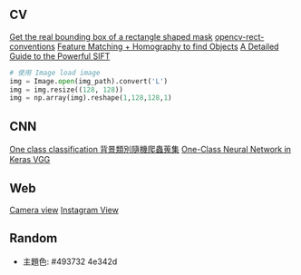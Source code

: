 
## CV
[Get the real bounding box of a rectangle shaped mask](https://stackoverflow.com/questions/61403755/get-the-real-bounding-box-of-a-rectangle-shaped-mask)
[opencv-rect-conventions](https://stackoverflow.com/questions/57068928/opencv-rect-conventions-what-is-x-y-width-height)
[Feature Matching + Homography to find Objects](https://opencv-python-tutroals.readthedocs.io/en/latest/py_tutorials/py_feature2d/py_feature_homography/py_feature_homography.html)
[A Detailed Guide to the Powerful SIFT](https://www.analyticsvidhya.com/blog/2019/10/detailed-guide-powerful-sift-technique-image-matching-python/)

```py
# 使用 Image load image
img = Image.open(img_path).convert('L')
img = img.resize((128, 128))
img = np.array(img).reshape(1,128,128,1)
```

## CNN
[One class classification 背景類別隨機爬蟲蒐集](https://stackoverflow.com/questions/57309958/one-class-classification-using-keras-and-python)
[One-Class Neural Network in Keras VGG](https://towardsdatascience.com/one-class-neural-network-in-keras-249ff56201c0)


## Web
[Camera view](https://codepen.io/7696122/pen/gOOLNPG)
[Instagram View](https://codepen.io/MrNaceja/pen/XWXZZRj)



## Random
- 主題色: #493732
4e342d